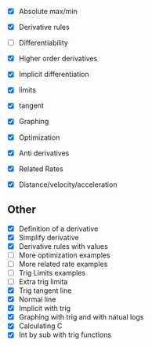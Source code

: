 - [x] Absolute max/min
- [x] Derivative rules
- [ ] Differentiability
- [x] Higher order derivatives
- [x] Implicit differentiation
- [x] limits
- [x] tangent
- [x] Graphing
- [x] Optimization
- [x] Anti derivatives
- [x] Related Rates
- [x]  Distance/velocity/acceleration


## Other
- [x] Definition of a derivative
- [x] Simplify derivative 
- [x] Derivative rules with values
- [ ] More optimization examples
- [ ] More related rate examples
- [ ] Trig Limits examples
- [ ] Extra trig limita
- [x] Trig tangent line
- [x] Normal line
- [x] Implicit with trig
- [x] Graphing with trig and  with natual logs
- [x] Calculating C
- [x] Int by sub with trig functions

